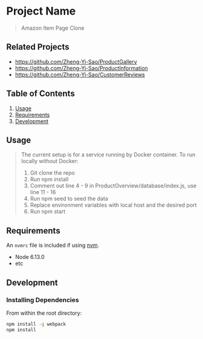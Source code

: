 # Project Name

> Amazon Item Page Clone

## Related Projects

  - https://github.com/Zheng-Yi-Sao/ProductGallery
  - https://github.com/Zheng-Yi-Sao/ProductInformation
  - https://github.com/Zheng-Yi-Sao/CustomerReviews

## Table of Contents

1. [Usage](#Usage)
1. [Requirements](#requirements)
1. [Development](#development)

## Usage

> The current setup is for a service running by Docker container. 
> To run locally without Docker:
> 1. Git clone the repo
> 2. Run npm install
> 3. Comment out line 4 - 9 in ProductOverview/database/index.js, use line 11 - 16
> 4. Run npm seed to seed the data
> 5. Replace environment variables with local host and the desired port
> 6. Run npm start
>

## Requirements

An `nvmrc` file is included if using [nvm](https://github.com/creationix/nvm).

- Node 6.13.0
- etc

## Development

### Installing Dependencies

From within the root directory:

```sh
npm install -g webpack
npm install
```

